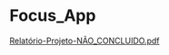 # Focus_App
 
[Relatório-Projeto-NÃO_CONCLUIDO.pdf](https://github.com/user-attachments/files/17588238/Relatorio-Projeto-NAO_CONCLUIDO.pdf)
